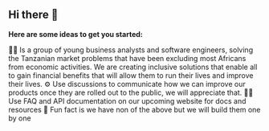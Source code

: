 ## Hi there 👋


**Here are some ideas to get you started:**

🙋‍♀️ Is a group of young business analysts and software engineers, solving the Tanzanian market problems that have been excluding most Africans from economic activities. We are creating inclusive solutions that enable all to gain financial benefits that will allow them to run their lives and improve their lives.
⚙️  Use discussions to communicate how we can improve our products once they are rolled out to the public, we will appreciate that.
👩‍💻 Use FAQ and API documentation on our upcoming website for docs and resources
🍿 Fun fact is we have non of the above but we will build them one by one

